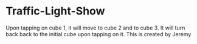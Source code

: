 # Traffic-Light-Show
Upon tapping on cube 1, it will move to cube 2 and to cube 3.   It will turn back back to the initial cube upon tapping on it.
This is created by Jeremy
